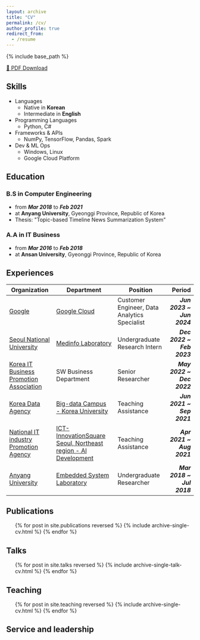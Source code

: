 ```yaml
---
layout: archive
title: "CV"
permalink: /cv/
author_profile: true
redirect_from:
  - /resume
---
```


{% include base_path %}

[📄 PDF Download](https://raw.githubusercontent.com/JJunShim/JJunShim/main/CV-JaejunShim.pdf)

## Skills

- Languages
  - Native in **Korean**
  - Intermediate in **English**
- Programming Languages
  - Python, C\#
- Frameworks & APIs
  - NumPy, TensorFlow, Pandas, Spark
- Dev & ML Ops
  - Windows, Linux
  - Google Cloud Platform

## Education

### B.S in Computer Engineering

- from ***Mar 2018*** to ***Feb 2021***
- at **Anyang University**, Gyeonggi Province, Republic of Korea
- Thesis: "Topic-based Timeline News Summarization System"

### A.A in IT Business

- from ***Mar 2016*** to ***Feb 2018***
- at **Ansan University**, Gyeonggi Province, Republic of Korea

## Experiences

| Organization | Department | Position | Period |
| - | - | - | -: |
| [Google](https://www.google.org/) | [Google Cloud](https://cloud.google.com/) | Customer Engineer, Data Analytics Specialist | ***Jun 2023 ~ Jun 2024*** |
| [Seoul National University](https://www.snu.ac.kr/) | [Medinfo Laboratory](https://medinfolab.snu.ac.kr/) | Undergraduate Research Intern | ***Dec 2022 ~ Feb 2023*** |
| [Korea IT Business Promotion Association](https://koipa.or.kr/) | SW Business Department | Senior Researcher | ***May 2022 ~ Dec 2022*** |
| [Korea Data Agency](https://www.kdata.or.kr/) | [Big-data Campus - Korea University](https://dataonair.or.kr/bigjob/) | Teaching Assistance | ***Jun 2021 ~ Sep 2021*** |
| [National IT industry Promotion Agency](https://www.nipa.kr/) | [ICT-InnovationSquare Seoul, Northeast region - AI Development](http://ictinnovation.kr/) | Teaching Assistance | ***Apr 2021 ~ Aug 2021*** |
| [Anyang University](https://www.anyang.ac.kr/) | [Embedded System Laboratory](https://www.anyang.ac.kr/computer/) | Undergraduate Researcher | ***Mar 2018 ~ Jul 2018*** |

## Publications

  <ul>{% for post in site.publications reversed %}
    {% include archive-single-cv.html %}
  {% endfor %}</ul>

## Talks

  <ul>{% for post in site.talks reversed %}
    {% include archive-single-talk-cv.html  %}
  {% endfor %}</ul>

## Teaching

  <ul>{% for post in site.teaching reversed %}
    {% include archive-single-cv.html %}
  {% endfor %}</ul>

## Service and leadership
